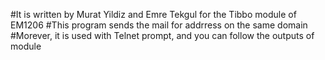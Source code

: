 #It is written by Murat Yildiz and Emre Tekgul for the Tibbo module of EM1206
#This program sends the mail for addrress on the same domain
#Morever, it is used with Telnet prompt, and you can follow the outputs of module
